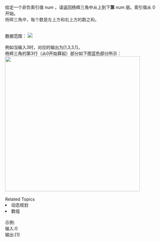 <div>  给定一个非负索引值 num ，请返回杨辉三角中从上到下<strong>第</strong> num 层。索引值从 0 开始。 </div> <div>  <span style="color: rgb(51,51,51);">杨辉三角中，每个数是左上方和右上方的数之和。</span>  </div> <div>  <br> </div> <div>  <div>   <br>  </div> 数据范围： <img src="https://www.nowcoder.com/equation?tex=0%20%5Cle%20num%20%5Cle%2033%20%5C"><br> </div> <div>  <br> </div> <div>  例如当输入3时，对应的输出为[1,3,3,1]， </div> <div>  杨辉三角的第3行（从0开始算起）部分如下图蓝色部分所示： </div> <div>  <img alt="" src="https://uploadfiles.nowcoder.com/images/20211202/423483716_1638440412212/BC4897BF2834A8364338996B567AD60A" style="height: auto;width: 442.0px;"><br> </div><div><br></div><div><div>Related Topics</div><div><li>动态规划</li><li>数组</li></div></div><br>示例:<br>输入:0<br>输出:[1]
<br>